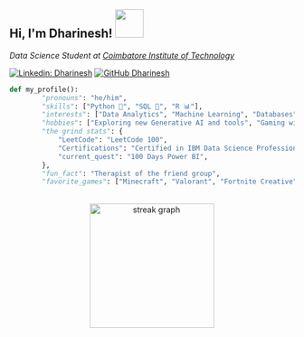 <h2> Hi, I'm Dharinesh! <img src="https://media.giphy.com/media/Cmr1OMJ2FN0B2/giphy.gif?cid=790b7611rl0140fglx70yp7taohqt7n21e2ksyc3s4nlth00&ep=v1_gifs_search&rid=giphy.gif&ct=g" width="50"></h2>
<p><em>Data Science Student at <a href="https://www.cit.edu.in/">Coimbatore Institute of Technology</a>
</em></p>

[![Linkedin: Dharinesh](https://img.shields.io/badge/-Dharinesh-blue?style=flat-square&logo=Linkedin&logoColor=white&link=https://www.linkedin.com/in/thaianebraga/)](https://www.linkedin.com/in/dharinesh/)
[![GitHub Dharinesh](https://img.shields.io/github/followers/Dharinesh?label=follow&style=social)](https://github.com/Dharinesh)


```python
def my_profile():
        "pronouns": "he/him",
        "skills": ["Python 🐍", "SQL 💾", "R 📊"],
        "interests": ["Data Analytics", "Machine Learning", "Databases"],
        "hobbies": ["Exploring new Generative AI and tools", "Gaming with the homies", "Cars"],
        "the grind stats": {
            "LeetCode": "LeetCode 100",
            "Certifications": "Certified in IBM Data Science Professional 🌟",
            "current_quest": "100 Days Power BI",
        },
        "fun_fact": "Therapist of the friend group",
        "favorite_games": ["Minecraft", "Valorant", "Fortnite Creative"],
```

<br>

<div align="center">
  <img src="https://streak-stats.demolab.com?user=Dharinesh&locale=en&mode=daily&theme=dark&hide_border=false&border_radius=5&order=3" height="220" alt="streak graph"  />
</div>

